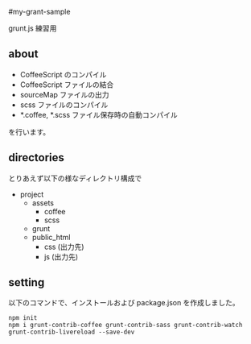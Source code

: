 #my-grant-sample

grunt.js 練習用

## about

 - CoffeeScript のコンパイル
 - CoffeeScript ファイルの結合
 - sourceMap ファイルの出力
 - scss ファイルのコンパイル
 - *.coffee, *.scss ファイル保存時の自動コンパイル

を行います。

## directories

とりあえず以下の様なディレクトリ構成で

- project
    - assets
        - coffee
        - scss
    - grunt
    - public_html
        - css (出力先)
        - js (出力先)

>>>

## setting

以下のコマンドで、インストールおよび package.json を作成しました。

```
npm init
npm i grunt-contrib-coffee grunt-contrib-sass grunt-contrib-watch grunt-contrib-livereload --save-dev
```
